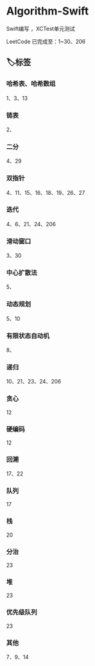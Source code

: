 # Algorithm-Swift
Swift编写 ，XCTest单元测试   

LeetCode 已完成至：1~30、206

## 🏷标签

### 哈希表、哈希数组
1、3、13

### 链表
2、

### 二分
4、29

### 双指针
4、11、15、16、18、19、26、27

### 迭代
4、6、21、24、206

### 滑动窗口
3、30

### 中心扩散法
5、

### 动态规划
5、10

### 有限状态自动机
8、

### 递归
10、21、23、24、206

### 贪心
12

### 硬编码
12

### 回溯
17、22

### 队列
17

### 栈
20

### 分治
23

### 堆
23

### 优先级队列
23

### 其他
7、9、14
